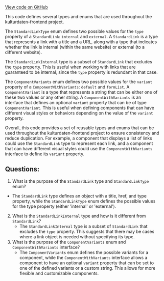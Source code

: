 [View code on GitHub](https://github.com/technologiestiftung/kulturdaten-frontend/blob/master/lib/generalTypes.ts)

This code defines several types and enums that are used throughout the kulturdaten-frontend project. 

The `StandardLinkType` enum defines two possible values for the `type` property of a `StandardLink`: `internal` and `external`. A `StandardLink` is a type that represents a link with a title and a URL, along with a type that indicates whether the link is internal (within the same website) or external (to a different website). 

The `StandardLinkInternal` type is a subset of `StandardLink` that excludes the `type` property. This is useful when working with links that are guaranteed to be internal, since the `type` property is redundant in that case. 

The `ComponentVariants` enum defines two possible values for the `variant` property of a `ComponentWithVariants`: `default` and `formList`. A `ComponentVariant` is a type that represents a string that can be either one of these two values or any other string. A `ComponentWithVariants` is an interface that defines an optional `variant` property that can be of type `ComponentVariant`. This is useful when defining components that can have different visual styles or behaviors depending on the value of the `variant` property. 

Overall, this code provides a set of reusable types and enums that can be used throughout the kulturdaten-frontend project to ensure consistency and reduce duplication. For example, a component that displays a list of links could use the `StandardLink` type to represent each link, and a component that can have different visual styles could use the `ComponentWithVariants` interface to define its `variant` property.
## Questions: 
 1. What is the purpose of the `StandardLink` type and `StandardLinkType` enum?
   - The `StandardLink` type defines an object with a title, href, and type property, while the `StandardLinkType` enum defines the possible values for the type property (either 'internal' or 'external').
2. What is the `StandardLinkInternal` type and how is it different from `StandardLink`?
   - The `StandardLinkInternal` type is a subset of `StandardLink` that excludes the `type` property. This suggests that there may be cases where a link object is needed without specifying its type.
3. What is the purpose of the `ComponentVariants` enum and `ComponentWithVariants` interface?
   - The `ComponentVariants` enum defines the possible variants for a component, while the `ComponentWithVariants` interface allows a component to have an optional `variant` property that can be set to one of the defined variants or a custom string. This allows for more flexible and customizable components.